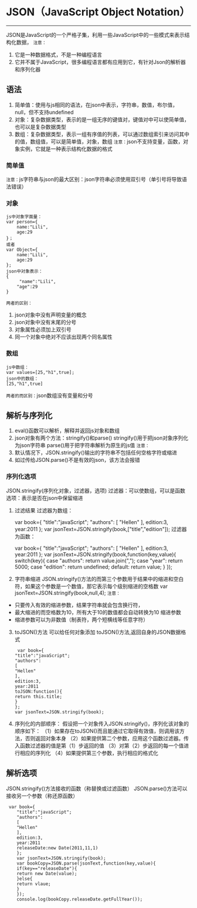 ﻿# JSON（JavaScript Object Notation）





---

JSON是JavaScript的一个严格子集，利用一些JavaScript中的一些模式来表示结构化数据，
`注意： `
1. 它是一种数据格式，不是一种编程语言
2. 它并不属于JavaScript，很多编程语言都有应用到它，有针对Json的解析器和序列化器
## 语法
1. 简单值：使用与js相同的语法，在json中表示，字符串，数值，布尔值，null，但不支持undefined
2. 对象：复杂数据类型，表示的是一组无序的键值对，键值对中可以使简单值，也可以是复杂数据类型
3. 数组：复杂数据类型，表示一组有序值的列表，可以通过数组索引来访问其中的值，数组值，可以是简单值，对象，数组
`注意：`json不支持变量，函数，对象实例，它就是一种表示结构化数据的格式
### 简单值
`注意：`js字符串与json的最大区别：json字符串必须使用双引号（单引号将导致语法错误）
### 对象

    js中对象字面量：
    var person={
        name:"Lili",
        age:29
    }；
    或者
    var Object={
        name:"Lili",
        age:29
    };
    json中对象表示：
    {
         "name":"Lili",
        "age":29
    }
 `两者的区别：`
 1. json对象中没有声明变量的概念
 2. json对象中没有末尾的分号
 3. 对象属性必须加上双引号
 4. 同一个对象中绝对不应该出现两个同名属性
### 数组

    js中数组：
    var values=[25,"h1",true];
    json中的数组：
    [25,"h1",true]

`两者的而区别：`json数组没有变量和分号
## 解析与序列化
1. eval()函数可以解析，解释并返回js对象和数组
2.  json对象有两个方法：stringify()和parse()
stringify()用于把json对象序列化为json字符串
parse()用于把字符串解析为原生的js值
`注意：`
1. 默认情况下，JSON.stringify()输出的字符串不包括任何空格字符或缩进
2. 如过传给JSON.parse()不是有效的json，该方法会报错
### 序列化选项
JSON.stringify(序列化对象，过滤器，选项)
过滤器：可以使数组，可以是函数
选项：表示是否在json中保留缩进
1. 过滤结果
    过滤器为数组：

    var book={
        "title":"javaScript";
        "authors":
        [
        "Hellen"
        ],
        edition:3,
        year:2011 };
        var jsonText=JSON.stringify(book,["title","edition"]);
过滤器为函数：
        


    var book={
        "title":"javaScript";
        "authors":
        [
        "Hellen"
        ],
        edition:3,
        year:2011 };
        var jsonText=JSON.stringify(book,function(key,value){
        switch(key){
        case "authors":
        return value.join(",");
        case "year":
        return 5000;
        case "edition":
        return undefined;
        default:
        return value;
        }
        });

2. 字符串缩进
JSON.stringify()方法的而第三个参数用于结果中的缩进和空白符，如果这个参数是一个数值，那它表示每个级别缩进的空格数
var jsonText=JSON.stringify(book,null,4);
`注意：` 
* 只要传入有效的缩进参数，结果字符串就会包含换行符，
* 最大缩进的而空格数为10，所有大于10的数值都会自动转换为10
缩进参数
* 缩进参数可以为非数值（制表符，两个短横线等任意字符）
3.  toJSON()方法
可以给任何对象添加 toJSON()方法,返回自身的JSON数据格式



         var book={
        "title":"javaScript";
        "authors":
        [
        "Hellen"
        ],
        edition:3,
        year:2011 
        toJSON:function(){
        return this.title;
        }
        };
        var jsonText=JSON.stringify(book);
4.  序列化的内部顺序：
假设把一个对象传入JSON.stringify()，序列化该对象的顺序如下：
（1）如果存在toJSON()而且能通过它取得有效值，则调用该方法，否则返回对象本身
（2）如果提供第二个参数，应用这个函数过滤器。传入函数过滤器的值是第（1）步返回的值
（3）对第（2）步返回的每一个值进行相应的序列化
（4）如果提供第三个参数，执行相应的格式化
## 解析选项
JSON.stringify()方法接收的函数（称替换或过滤函数）
JSON.parse()方法可以接收另一个参数（称还原函数）

     var book={
        "title":"javaScript";
        "authors":
        [
        "Hellen"
        ],
        edition:3,
        year:2011 
        releaseDate:new Date(2011,11,1)
        };
        var jsonText=JSON.stringify(book);
        var bookCopy=JSON.parse(jsonText,function(key,value){
        if(key=="releaseDate"){
        return new Date(value);
        }else{
        return vlaue;
        }
        });
        console.log(bookCopy.releaseDate.getFullYear());
        






    
    





